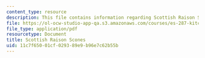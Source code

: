 ```yaml
---
content_type: resource
description: This file contains information regarding Scottish Raison Scones.
file: https://ol-ocw-studio-app-qa.s3.amazonaws.com/courses/es-287-kitchen-chemistry-spring-2009/11c7f65001cf029389e9b96e7c62b55b_MITES_287S09_read06.pdf
file_type: application/pdf
resourcetype: Document
title: Scottish Raison Scones
uid: 11c7f650-01cf-0293-89e9-b96e7c62b55b
---
```

